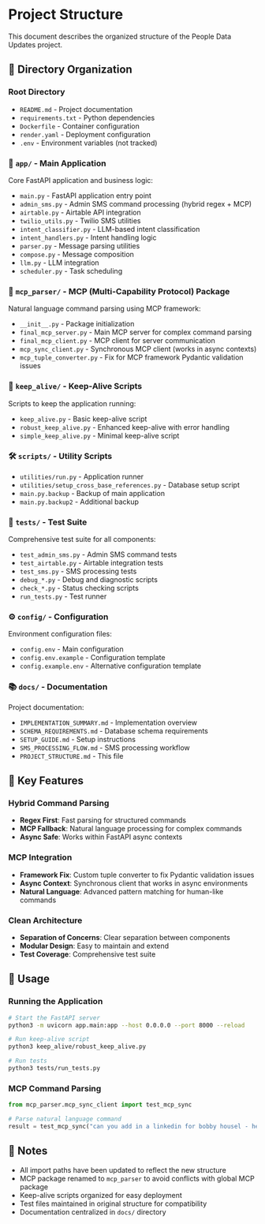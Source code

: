 # Project Structure

This document describes the organized structure of the People Data Updates project.

## 📁 Directory Organization

### Root Directory
- `README.md` - Project documentation
- `requirements.txt` - Python dependencies
- `Dockerfile` - Container configuration
- `render.yaml` - Deployment configuration
- `.env` - Environment variables (not tracked)

### 📱 `app/` - Main Application
Core FastAPI application and business logic:
- `main.py` - FastAPI application entry point
- `admin_sms.py` - Admin SMS command processing (hybrid regex + MCP)
- `airtable.py` - Airtable API integration
- `twilio_utils.py` - Twilio SMS utilities
- `intent_classifier.py` - LLM-based intent classification
- `intent_handlers.py` - Intent handling logic
- `parser.py` - Message parsing utilities
- `compose.py` - Message composition
- `llm.py` - LLM integration
- `scheduler.py` - Task scheduling

### 🤖 `mcp_parser/` - MCP (Multi-Capability Protocol) Package
Natural language command parsing using MCP framework:
- `__init__.py` - Package initialization
- `final_mcp_server.py` - Main MCP server for complex command parsing
- `final_mcp_client.py` - MCP client for server communication
- `mcp_sync_client.py` - Synchronous MCP client (works in async contexts)
- `mcp_tuple_converter.py` - Fix for MCP framework Pydantic validation issues

### 🔄 `keep_alive/` - Keep-Alive Scripts
Scripts to keep the application running:
- `keep_alive.py` - Basic keep-alive script
- `robust_keep_alive.py` - Enhanced keep-alive with error handling
- `simple_keep_alive.py` - Minimal keep-alive script

### 🛠️ `scripts/` - Utility Scripts
- `utilities/run.py` - Application runner
- `utilities/setup_cross_base_references.py` - Database setup script
- `main.py.backup` - Backup of main application
- `main.py.backup2` - Additional backup

### 🧪 `tests/` - Test Suite
Comprehensive test suite for all components:
- `test_admin_sms.py` - Admin SMS command tests
- `test_airtable.py` - Airtable integration tests
- `test_sms.py` - SMS processing tests
- `debug_*.py` - Debug and diagnostic scripts
- `check_*.py` - Status checking scripts
- `run_tests.py` - Test runner

### ⚙️ `config/` - Configuration
Environment configuration files:
- `config.env` - Main configuration
- `config.env.example` - Configuration template
- `config.example.env` - Alternative configuration template

### 📚 `docs/` - Documentation
Project documentation:
- `IMPLEMENTATION_SUMMARY.md` - Implementation overview
- `SCHEMA_REQUIREMENTS.md` - Database schema requirements
- `SETUP_GUIDE.md` - Setup instructions
- `SMS_PROCESSING_FLOW.md` - SMS processing workflow
- `PROJECT_STRUCTURE.md` - This file

## 🔧 Key Features

### Hybrid Command Parsing
- **Regex First**: Fast parsing for structured commands
- **MCP Fallback**: Natural language processing for complex commands
- **Async Safe**: Works within FastAPI async contexts

### MCP Integration
- **Framework Fix**: Custom tuple converter to fix Pydantic validation issues
- **Async Context**: Synchronous client that works in async environments
- **Natural Language**: Advanced pattern matching for human-like commands

### Clean Architecture
- **Separation of Concerns**: Clear separation between components
- **Modular Design**: Easy to maintain and extend
- **Test Coverage**: Comprehensive test suite

## 🚀 Usage

### Running the Application
```bash
# Start the FastAPI server
python3 -m uvicorn app.main:app --host 0.0.0.0 --port 8000 --reload

# Run keep-alive script
python3 keep_alive/robust_keep_alive.py

# Run tests
python3 tests/run_tests.py
```

### MCP Command Parsing
```python
from mcp_parser.mcp_sync_client import test_mcp_sync

# Parse natural language command
result = test_mcp_sync("can you add in a linkedin for bobby housel - here's the url https://linkedin.com/in/bobby")
```

## 📝 Notes

- All import paths have been updated to reflect the new structure
- MCP package renamed to `mcp_parser` to avoid conflicts with global MCP package
- Keep-alive scripts organized for easy deployment
- Test files maintained in original structure for compatibility
- Documentation centralized in `docs/` directory
